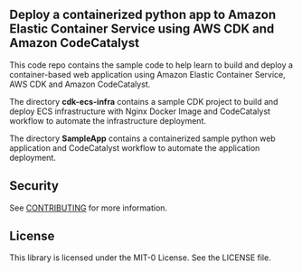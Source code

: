 ## Deploy a containerized python app to Amazon Elastic Container Service using AWS CDK and Amazon CodeCatalyst

This code repo contains the sample code to help learn to build and deploy a container-based web application using Amazon Elastic Container Service, AWS CDK and Amazon CodeCatalyst.

The directory **cdk-ecs-infra** contains a sample CDK project to build and deploy ECS infrastructure with Nginx Docker Image and CodeCatalyst workflow to automate the infrastructure deployment.

The directory **SampleApp** contains a containerized sample python web application and CodeCatalyst workflow to automate the application deployment.

## Security

See [CONTRIBUTING](CONTRIBUTING.md#security-issue-notifications) for more information.

## License

This library is licensed under the MIT-0 License. See the LICENSE file.
